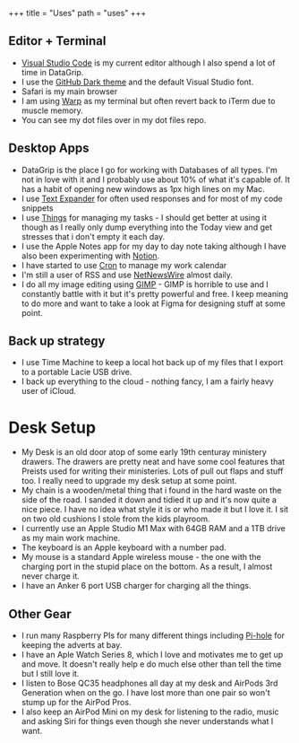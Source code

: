 +++
title = "Uses"
path = "uses"
+++

## Editor + Terminal

* [Visual Studio Code](https://code.visualstudio.com/) is my current editor although I also spend a lot of time in DataGrip.
* I use the [GitHub Dark theme](https://github.com/primer/github-vscode-theme-dark-classic) and the default Visual Studio font.
* Safari is my main browser
* I am using [Warp](https://app.warp.dev/referral/24YX3G) as my terminal but often revert back to iTerm due to muscle memory.
* You can see my dot files over in my dot files repo.

## Desktop Apps

* DataGrip is the place I go for working with Databases of all types. I'm not in love with it and I probably use about 10% of what it's capable of. It has a habit of opening new windows as 1px high lines on my Mac.
* I use [Text Expander](https://smilesoftware.com/textexpander) for often used responses and for most of my code snippets
* I use [Things](https://culturedcode.com/things/) for managing my tasks - I should get better at using it though as I really only dump everything into the Today view and get stresses that i don't empty it each day.
* I use the Apple Notes app for my day to day note taking although I have also been experimenting with [Notion](https://www.notion.so).
* I have started to use [Cron](https://cron.com) to manage my work calendar
* I'm still a user of RSS and use [NetNewsWire](https://netnewswire.com) almost daily.
* I do all my image editing using [GIMP](https://www.gimp.org) - GIMP is horrible to use and I constantly battle with it but it's pretty powerful and free. I keep meaning to do more and want to take a look at Figma for designing stuff at some point.

## Back up strategy

 * I use Time Machine to keep a local hot back up of my files that I export to a portable Lacie USB drive.
 * I back up everything to the cloud - nothing fancy, I am a fairly heavy user of iCloud.

# Desk Setup

* My Desk is an old door atop of some early 19th centuray ministery drawers. The drawers are pretty neat and have some cool features that Preists used for writing their ministeries. Lots of pull out flaps and stuff too. I really need to upgrade my desk setup at some point.
* My chain is a wooden/metal thing that i found in the hard waste on the side of the road. I sanded it down and tidied it up and it's now quite a nice piece. I have no idea what style it is or who made it but I love it. I sit on two old cushions I stole from the kids playroom.
* I currently use an Apple Studio M1 Max with 64GB RAM and a 1TB drive as my main work machine.
* The keyboard is an Apple keyboard with a number pad.
* My mouse is a standard Apple wireless mouse - the one with the charging port in the stupid place on the bottom. As a result, I almost never charge it.
* I have an Anker 6 port USB charger for charging all the things.

## Other Gear

* I run many Raspberry PIs for many different things including [Pi-hole](https://pi-hole.net) for keeping the adverts at bay.
* I have an Aple Watch Series 8, which I love and motivates me to get up and move. It doesn't really help e do much else other than tell the time but I still love it.
* I listen to Bose QC35 headphones all day at my desk and AirPods 3rd Generation when on the go. I have lost more than one pair so won't stump up for the AirPod Pros.
* I also keep an AirPod Mini on my desk for listening to the radio, music and asking Siri for things even though she never understands what I want.
